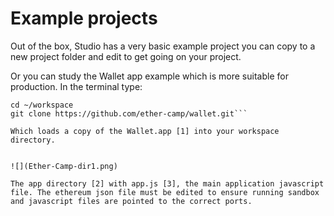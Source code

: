 # Example projects


Out of the box, Studio has a very basic example project you can copy to a new project folder and edit to get going on your project.

Or you can study the Wallet app example which is more suitable for production.  In the terminal type: 

```
cd ~/workspace 
git clone https://github.com/ether-camp/wallet.git``` 
  
Which loads a copy of the Wallet.app [1] into your workspace directory.


![](Ether-Camp-dir1.png)

The app directory [2] with app.js [3], the main application javascript file. The ethereum json file must be edited to ensure running sandbox and javascript files are pointed to the correct ports.

